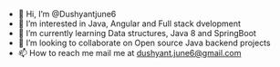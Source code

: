 - 👋 Hi, I’m @Dushyantjune6
- 👀 I’m interested in Java, Angular and Full stack dvelopment 
- 🌱 I’m currently learning Data structures, Java 8 and SpringBoot
- 💞️ I’m looking to collaborate on Open source Java backend projects
- 📫 How to reach me mail me at dushyant.june6@gmail.com
<!---
Dushyantjune6/Dushyantjune6 is a ✨ special ✨ repository because its `README.md` (this file) appears on your GitHub profile.
You can click the Preview link to take a look at your changes.
--->
